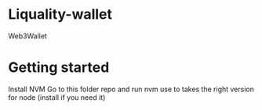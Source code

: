 # Liquality-wallet
Web3Wallet
# Getting started
Install NVM
Go to this folder repo and run nvm use to takes the right version for node (install if you need it)
